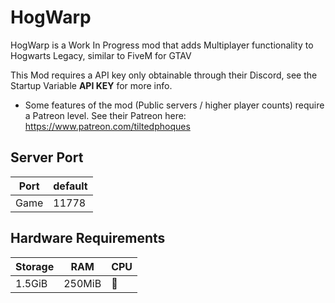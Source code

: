 # HogWarp

HogWarp is a Work In Progress mod that adds Multiplayer functionality to Hogwarts Legacy, similar to FiveM for GTAV

This Mod requires a API key only obtainable through their Discord, see the Startup Variable **API KEY** for more info.
- Some features of the mod (Public servers / higher player counts) require a Patreon level. See their Patreon here: https://www.patreon.com/tiltedphoques

## Server Port
| Port    | default |
|---------|---------|
| Game    | 11778   |

## Hardware Requirements
| Storage | RAM     | CPU |
|---------|---------|-----|
| 1.5GiB  | 250MiB  | 🥔  |


